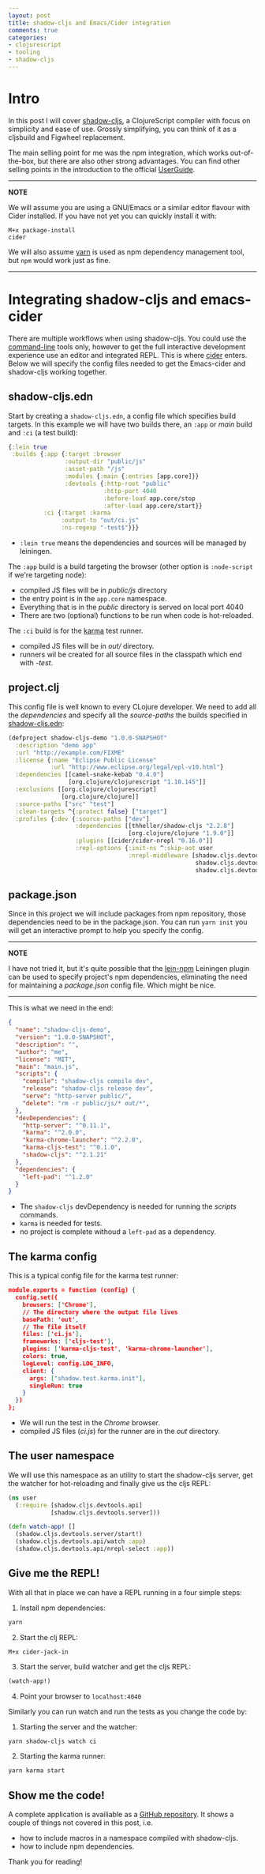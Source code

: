 ```yaml
---
layout: post
title: shadow-cljs and Emacs/Cider integration
comments: true
categories:
- clojurescript
- tooling
- shadow-cljs
---
```


# <a name="into"/>Intro

In this post I will cover [shadow-cljs](https://github.com/shadow-cljs/), a ClojureScript compiler with focus on simplicity and ease of use.
Grossly simplifying, you can think of it as a cljsbuild and Figwheel replacement.

The main selling point for me was the npm integration, which works out-of-the-box, but there are also other strong advantages.
You can find other selling points in the introduction to the official [UserGuide](https://shadow-cljs.github.io/docs/UsersGuide.html).

---
**NOTE**

We will assume you are using a GNU/Emacs or a similar editor flavour with Cider installed. If you have not yet you can quickly install it with:

```
M+x package-install
cider
```
We will also assume [yarn](https://yarnpkg.com) is used as npm dependency management tool, but `npm` would work just as fine.

---

# <a name="howto"/> Integrating shadow-cljs and emacs-cider

There are multiple workflows when using shadow-cljs. You could use the [command-line](https://shadow-cljs.github.io/docs/UsersGuide.html#_command_line) tools only, however to get the full interactive development experience use an editor and integrated REPL. This is where [cider](https://github.com/clojure-emacs/cider) enters.
Below we will specify the config files needed to get the Emacs-cider and shadow-cljs working together.

## <a name="shadow-cljs.edn">shadow-cljs.edn

Start by creating a `shadow-cljs.edn`, a config file which specifies build targets. In this example we will have two builds there, an `:app` or *main* build and `:ci` (a test build):

```clojure
{:lein true
 :builds {:app {:target :browser
                :output-dir "public/js"
                :asset-path "/js"
                :modules {:main {:entries [app.core]}}
                :devtools {:http-root "public"
                           :http-port 4040
                           :before-load app.core/stop
                           :after-load app.core/start}}
          :ci {:target :karma
               :output-to "out/ci.js"
               :ns-regexp "-test$"}}}
```

* `:lein true` means the dependencies and sources will be managed by leiningen.

The `:app` build is a build targeting the browser (other option is `:node-script` if we're targeting node):

* compiled JS files will be in *public/js* directory
* the entry point is in the `app.core` namespace.
* Everything that is in the *public* directory is served on local port 4040
* There are two (optional) functions to be run when code is hot-reloaded.

The `:ci` build is for the [karma](karma-runner.github.io) test runner.

* compiled JS files will be in *out/* directory.
* runners wil be created for all source files in the classpath which end with *-test*.

## <a name="project.clj">project.clj

This config file is well known to every CLojure developer.
We need to add all the *dependencies* and specify all the *source-paths* the builds specified in [shadow-cljs.edn](#shadow-cljs.edn):

```clojure
(defproject shadow-cljs-demo "1.0.0-SNAPSHOT"
  :description "demo app"
  :url "http://example.com/FIXME"
  :license {:name "Eclipse Public License"
            :url "http://www.eclipse.org/legal/epl-v10.html"}
  :dependencies [[camel-snake-kebab "0.4.0"]
                 [org.clojure/clojurescript "1.10.145"]]
  :exclusions [[org.clojure/clojurescript]
               [org.clojure/clojure]]
  :source-paths ["src" "test"]
  :clean-targets ^{:protect false} ["target"]
  :profiles {:dev {:source-paths ["dev"]
                   :dependencies [[thheller/shadow-cljs "2.2.8"]
                                  [org.clojure/clojure "1.9.0"]]
                   :plugins [[cider/cider-nrepl "0.16.0"]]
                   :repl-options {:init-ns ^:skip-aot user
                                  :nrepl-middleware [shadow.cljs.devtools.server.nrepl/cljs-load-file
                                                     shadow.cljs.devtools.server.nrepl/cljs-eval
                                                     shadow.cljs.devtools.server.nrepl/cljs-select]}}})
```

## <a name="package.json">package.json

Since in this project we will include packages from npm repository, those dependencies need to be in the package.json.
You can run `yarn init` you will get an interactive prompt to help you specify the config.

---
**NOTE**

I have not tried it, but it's quite possible that the [lein-npm](https://github.com/RyanMcG/lein-npm) Leiningen plugin can be used to specify project's npm dependencies, eliminating the need for maintaining a *package.json* config file.
Which might be nice.

---

This is what we need in the end:

```json
{
  "name": "shadow-cljs-demo",
  "version": "1.0.0-SNAPSHOT",
  "description": "",
  "author": "me",
  "license": "MIT",
  "main": "main.js",
  "scripts": {
    "compile": "shadow-cljs compile dev",
    "release": "shadow-cljs release dev",
    "serve": "http-server public/",
    "delete": "rm -r public/js/* out/*",
  },
  "devDependencies": {
    "http-server": "^0.11.1",
    "karma": "^2.0.0",
    "karma-chrome-launcher": "^2.2.0",
    "karma-cljs-test": "^0.1.0",
    "shadow-cljs": "^2.1.21"
  },
  "dependencies": {
    "left-pad": "^1.2.0"
  }
}
```

* The `shadow-cljs` devDependency is needed for running the *scripts* commands.
* `karma` is needed for tests.
* no project is complete withoud a `left-pad` as a dependency.

## <a name="karma">The karma config

This is a typical config file for the karma test runner:

```json
module.exports = function (config) {
  config.set({
    browsers: ['Chrome'],
    // The directory where the output file lives
    basePath: 'out',
    // The file itself
    files: ['ci.js'],
    frameworks: ['cljs-test'],
    plugins: ['karma-cljs-test', 'karma-chrome-launcher'],
    colors: true,
    logLevel: config.LOG_INFO,
    client: {
      args: ["shadow.test.karma.init"],
      singleRun: true
    }
  })
};
```

* We will run the test in the *Chrome* browser.
* compiled JS files (*ci.js*) for the runner are in the *out* directory.

## <a name="user">The user namespace

We will use this namespace as an utility to start the shadow-cljs server, get the watcher for hot-reloading and finally give us the cljs REPL:

```clojure
(ns user
  (:require [shadow.cljs.devtools.api]
            [shadow.cljs.devtools.server]))

(defn watch-app! []
  (shadow.cljs.devtools.server/start!)
  (shadow.cljs.devtools.api/watch :app)
  (shadow.cljs.devtools.api/nrepl-select :app))
```

## <a name="repl">Give me the REPL!

With all that in place we can have a REPL running in a four simple steps:

1. Install npm dependencies:

```bash
yarn
```

2. Start the clj REPL:

```emacs
M+x cider-jack-in
```

3. Start the server, build watcher and get the cljs REPL:

```clojure
(watch-app!)
```

4. Point your browser to `localhost:4040`

Similarly you can run watch and run the tests as you change the code by:

1. Starting the server and the watcher:

```bash
yarn shadow-cljs watch ci
```

2. Starting the karma runner:

```bash
yarn karma start
```

## <a name="code">Show me the code!

A complete application is availiable as a [GitHub repository](https://github.com/fbielejec/shadow-cljs-demo).
It shows a couple of things not covered in this post, i.e.

* how to include macros in a namespace compiled with shadow-cljs.
* how to include npm dependencies.

Thank you for reading!
